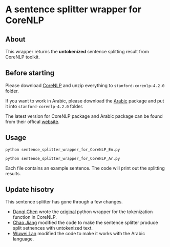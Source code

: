 
# A sentence splitter wrapper for CoreNLP
## About
This wrapper returns the **untokenized** sentence splitting result from CoreNLP toolkit.

## Before starting
Please download [CoreNLP](http://nlp.stanford.edu/software/stanford-corenlp-latest.zip) and unzip everything to <code>stanford-corenlp-4.2.0</code> folder. 

If you want to work in Arabic, please download the [Arabic](http://nlp.stanford.edu/software/stanford-corenlp-4.2.0-models-arabic.jar) package and put it into <code>stanford-corenlp-4.2.0</code> folder.

The latest version for CoreNLP package and Arabic package can be found from their offical [website](https://stanfordnlp.github.io/CoreNLP/index.html).

## Usage
<code>python sentence_splitter_wrapper_for_CoreNLP_En.py</code>

<code>python sentence_splitter_wrapper_for_CoreNLP_Ar.py</code>

Each file contains an example sentence. The code will print out the splitting results.

## Update hisotry
This sentence splitter has gone through a few changes.
* [Danqi Chen](https://www.cs.princeton.edu/~danqic/) wrote the [original](https://github.com/facebookresearch/DrQA/blob/master/drqa/tokenizers/corenlp_tokenizer.py) python wrapper for the tokenization function in CoreNLP.
* [Chao Jiang](https://chaojiang06.github.io/) modified the code to make the sentence splitter produce split setnences with untokenized text.
* [Wuwei Lan](https://lanwuwei.github.io/) modified the code to make it works with the Arabic language.
